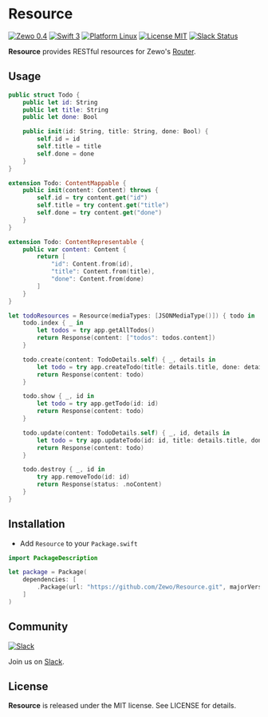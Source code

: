 # Resource

[![Zewo 0.4](https://img.shields.io/badge/Zewo-0.3-FF7565.svg?style=flat)](http://zewo.io)
[![Swift 3](https://img.shields.io/badge/Swift-3.0-orange.svg?style=flat)](https://swift.org)
[![Platform Linux](https://img.shields.io/badge/Platform-Linux-lightgray.svg?style=flat)](https://swift.org)
[![License MIT](https://img.shields.io/badge/License-MIT-blue.svg?style=flat)](https://tldrlegal.com/license/mit-license)
[![Slack Status](https://zewo-slackin.herokuapp.com/badge.svg)](http://slack.zewo.io)

**Resource** provides RESTful resources for Zewo's [Router](https://github.com/Zewo/Router).

## Usage

```swift
public struct Todo {
    public let id: String
    public let title: String
    public let done: Bool

    public init(id: String, title: String, done: Bool) {
        self.id = id
        self.title = title
        self.done = done
    }
}

extension Todo: ContentMappable {
    public init(content: Content) throws {
        self.id = try content.get("id")
        self.title = try content.get("title")
        self.done = try content.get("done")
    }
}

extension Todo: ContentRepresentable {
    public var content: Content {
        return [
            "id": Content.from(id),
            "title": Content.from(title),
            "done": Content.from(done)
        ]
    }
}

let todoResources = Resource(mediaTypes: [JSONMediaType()]) { todo in
    todo.index { _ in
        let todos = try app.getAllTodos()
        return Response(content: ["todos": todos.content])
    }

    todo.create(content: TodoDetails.self) { _, details in
        let todo = try app.createTodo(title: details.title, done: details.done)
        return Response(content: todo)
    }

    todo.show { _, id in
        let todo = try app.getTodo(id: id)
        return Response(content: todo)
    }

    todo.update(content: TodoDetails.self) { _, id, details in
        let todo = try app.updateTodo(id: id, title: details.title, done: details.done)
        return Response(content: todo)
    }

    todo.destroy { _, id in
        try app.removeTodo(id: id)
        return Response(status: .noContent)
    }
}
```

## Installation

- Add `Resource` to your `Package.swift`

```swift
import PackageDescription

let package = Package(
	dependencies: [
		.Package(url: "https://github.com/Zewo/Resource.git", majorVersion: 0, minor: 4),
	]
)
```

## Community

[![Slack](http://s13.postimg.org/ybwy92ktf/Slack.png)](http://slack.zewo.io)

Join us on [Slack](http://slack.zewo.io).

License
-------

**Resource** is released under the MIT license. See LICENSE for details.
